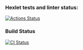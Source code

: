 ### Hexlet tests and linter status:
[![Actions Status](https://github.com/jeks0n/devops-for-programmers-project-lvl1/workflows/hexlet-check/badge.svg)](https://github.com/jeks0n/devops-for-programmers-project-lvl1/actions)

### Build Status
[![CI Status](https://github.com/jeks0n/devops-for-programmers-project-lvl1/workflows/push/badge.svg)](https://github.com/jeks0n/devops-for-programmers-project-lvl1/actions)
